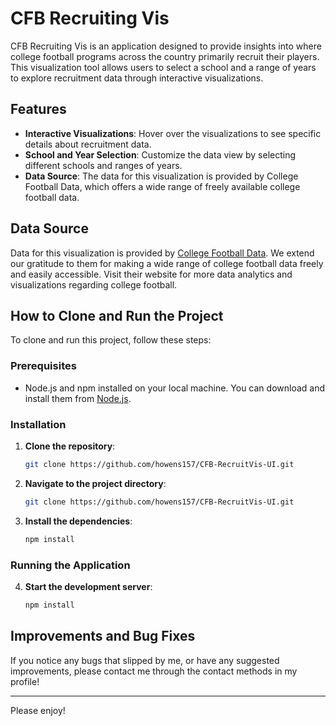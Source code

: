 # CFB Recruiting Vis

CFB Recruiting Vis is an application designed to provide insights into where college football programs across the country primarily recruit their players. This visualization tool allows users to select a school and a range of years to explore recruitment data through interactive visualizations.

## Features

- **Interactive Visualizations**: Hover over the visualizations to see specific details about recruitment data.
- **School and Year Selection**: Customize the data view by selecting different schools and ranges of years.
- **Data Source**: The data for this visualization is provided by College Football Data, which offers a wide range of freely available college football data.

## Data Source

Data for this visualization is provided by [College Football Data](https://collegefootballdata.com/). We extend our gratitude to them for making a wide range of college football data freely and easily accessible. Visit their website for more data analytics and visualizations regarding college football.

## How to Clone and Run the Project

To clone and run this project, follow these steps:

### Prerequisites

- Node.js and npm installed on your local machine. You can download and install them from [Node.js](https://nodejs.org/).

### Installation

1. **Clone the repository**:

   ```bash
   git clone https://github.com/howens157/CFB-RecruitVis-UI.git

   ```

2. **Navigate to the project directory**:

   ```bash
   git clone https://github.com/howens157/CFB-RecruitVis-UI.git
   ```

3. **Install the dependencies**:

   ```bash
   npm install
   ```

### Running the Application

4. **Start the development server**:

   ```bash
   npm install
   ```

## Improvements and Bug Fixes

If you notice any bugs that slipped by me, or have any suggested improvements, please contact me through the contact methods in my profile!

***

Please enjoy!